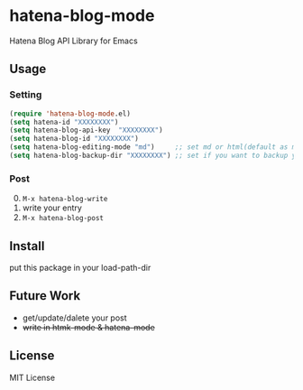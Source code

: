 # hatena-blog-mode
Hatena Blog API Library for Emacs

## Usage
### Setting
```lisp
(require 'hatena-blog-mode.el)
(setq hatena-id "XXXXXXXX")
(setq hatena-blog-api-key  "XXXXXXXX")
(setq hatena-blog-id "XXXXXXXX")
(setq hatena-blog-editing-mode "md")     ;; set md or html(default as md)
(setq hatena-blog-backup-dir "XXXXXXXX") ;; set if you want to backup your post.
```

### Post

0. ```M-x hatena-blog-write```
0. write your entry
0. ```M-x hatena-blog-post```

## Install
put this package in your load-path-dir

## Future Work

* get/update/dalete your post
* ~~write in htmk-mode & hatena-mode~~

## License
MIT License
